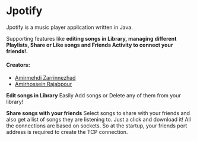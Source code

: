 # Jpotify
Jpotify is a music player application written in Java.


Supporting features like **editing songs in Library, managing different Playlists, Share or Like songs and Friends Activity to connect your friends!.**


#### Creators:
- [Amirmehdi Zarrinnezhad](https://github.com/amzarrinnezhad "Amirmehdi Zarrinnezhad")
- [Amirhossein Rajabpour](https://github.com/Amirhossein-Rajabpour "Amirhossein Rajabpour")



**Edit songs in Library**
Easily Add songs or Delete any of them from your library!

**Share songs with your friends**
Select songs to share with your friends and also get a list of songs they are listening to. Just a click and download it!
All the connections are based on sockets. So at the startup, your friends port address is required to create the TCP connection.
